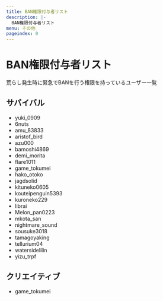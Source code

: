 ```yaml
---
title: BAN権限付与者リスト
description: |-
  BAN権限付与者リスト
menu: その他
pageindex: 0
---
```


# BAN権限付与者リスト

荒らし発生時に緊急でBANを行う権限を持っているユーザー一覧

## サバイバル

- yuki_0909
- 6nuts
- amu_83833
- aristof_bird
- azu000
- bamoshi4869
- demi_morita
- flare1011
- game_tokumei
- hako_otoko
- jagdsolid
- kituneko0605
- kouteipenguin5393
- kuroneko229
- librai
- Melon_pan0223
- mkota_san
- nightmare_sound
- sousuke3018
- tamagoyaking
- tellurium04
- watersidelilin
- yizu_trpf

## クリエイティブ

- game_tokumei
